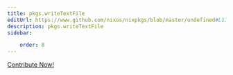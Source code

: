 ```yaml
---
title: pkgs.writeTextFile
editUrl: https://www.github.com/nixos/nixpkgs/blob/master/undefined#L135C5
description: pkgs.writeTextFile
sidebar:

    order: 8
---
```


<a href="https://www.github.com/nixos/nixpkgs/blob/master/undefined#L135C5">Contribute Now!</a>



